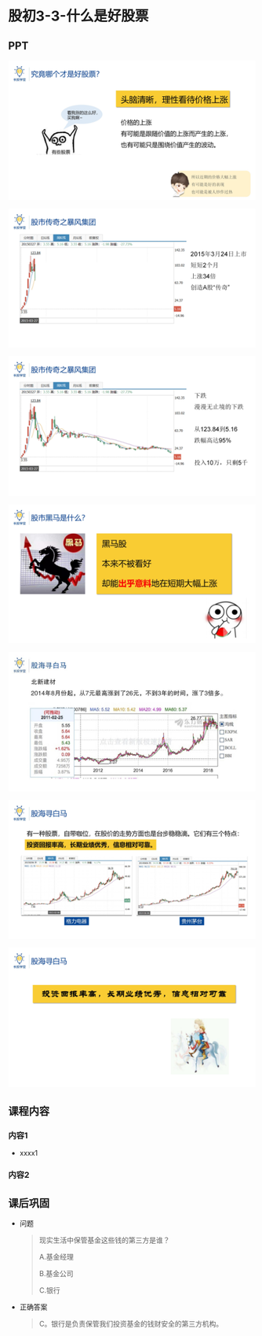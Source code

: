 # 股初3-3-什么是好股票

## PPT

![课程ppt](assets/3-3-1.jpeg)

![课程ppt](assets/3-3-2.jpeg)

![课程ppt](assets/3-3-3.jpeg)

![课程ppt](assets/3-3-4.jpeg)

![课程ppt](assets/3-3-5.jpeg)

![课程ppt](assets/3-3-6.jpeg)

![课程ppt](assets/3-3-7.jpeg)

## 课程内容

### 内容1

- xxxx1

  > 

### 内容2

## 课后巩固

- 问题

  > 现实生活中保管基金这些钱的第三方是谁？
  >
  > A.基金经理
  >
  > B.基金公司
  >
  > C.银行

- 正确答案

  > C。银行是负责保管我们投资基金的钱财安全的第三方机构。